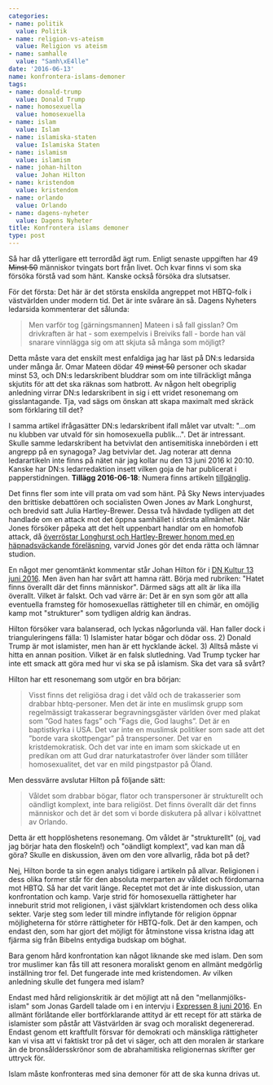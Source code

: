 ```yaml
---
categories:
- name: politik
  value: Politik
- name: religion-vs-ateism
  value: Religion vs ateism
- name: samhalle
  value: "Samh\xE4lle"
date: '2016-06-13'
name: konfrontera-islams-demoner
tags:
- name: donald-trump
  value: Donald Trump
- name: homosexuella
  value: homosexuella
- name: islam
  value: Islam
- name: islamiska-staten
  value: Islamiska Staten
- name: islamism
  value: islamism
- name: johan-hilton
  value: Johan Hilton
- name: kristendom
  value: kristendom
- name: orlando
  value: Orlando
- name: dagens-nyheter
  value: Dagens Nyheter
title: Konfrontera islams demoner
type: post
---
```

Så har då ytterligare ett terrordåd ägt rum. Enligt senaste uppgiften har 49 <del datetime="2016-06-14T17:25:32+00:00">Minst 50</del> människor tvingats bort från livet. Och kvar finns vi som  ska försöka förstå vad som hänt. Kanske också försöka dra slutsatser.

För det första: Det här är det största enskilda angreppet mot HBTQ-folk i västvärlden under modern tid. Det är inte svårare än så. Dagens Nyheters ledarsida kommenterar det sålunda:

> Men varför tog [gärningsmannen] Mateen i så fall gisslan? Om drivkraften är hat - som exempelvis i Breiviks fall - borde han väl snarare vinnlägga sig om att skjuta så många som möjligt?

Detta måste vara det enskilt mest enfaldiga jag har läst på DN:s ledarsida under många år. Omar Mateen dödar 49 <del datetime="2016-06-14T17:25:32+00:00">minst 50</del> personer och skadar minst 53, och DN:s ledarskribent bluddrar som om inte tillräckligt många skjutits för att det ska räknas som hatbrott. Av någon helt obegriplig anledning virrar DN:s ledarskribent in sig i ett vridet resonemang om gisslantagande. Tja, vad sägs om önskan att skapa maximalt med skräck som förklaring till det? 

I samma artikel ifrågasätter DN:s ledarskribent ifall målet var utvalt: "...om nu klubben var utvald för sin homosexuella publik...". Det är intressant. Skulle samme ledarskribent ha betvivlat den antisemitiska innebörden i ett angrepp på en synagoga? Jag betvivlar det. Jag noterar att denna ledarartikeln inte finns på nätet när jag kollar nu den 13 juni 2016 kl 20:10. Kanske har DN:s ledarredaktion insett vilken goja de har publicerat i papperstidningen. **Tillägg 2016-06-18**: Numera finns artikeln [tillgänglig](http://www.dn.se/ledare/huvudledare/i-terrorismens-spar/).



Det finns fler som inte vill prata om vad som hänt. På Sky News intervjuades den brittiske debattören och socialisten Owen Jones av Mark Longhurst, och bredvid satt Julia Hartley-Brewer. Dessa två hävdade tydligen att det handlade om en attack mot det öppna samhället i största allmänhet. När Jones försöker påpeka att det helt uppenbart handlar om en homofob attack, då [överröstar Longhurst och Hartley-Brewer honom med en häpnadsväckande föreläsning](http://www.telegraph.co.uk/news/2016/06/13/orlando-shooting-owen-jones-storms-off-sky-news-paper-review-aft/), varvid Jones gör det enda rätta och lämnar studion.

En något mer genomtänkt kommentar står Johan Hilton för i [DN Kultur 13 juni 2016](http://www.dn.se/kultur-noje/johan-hilton-hatet-finns-overallt-dar-det-finns-manniskor/). Men även han har svårt att hamna rätt. Börja med rubriken: "Hatet finns överallt där det finns människor". Därmed sägs att allt är lika illa överallt. Vilket är falskt. Och vad värre är: Det är en syn som gör att alla eventuella framsteg för homosexuellas rättigheter till en chimär, en omöjlig kamp mot "strukturer" som tydligen aldrig kan ändras.

Hilton försöker vara balanserad, och lyckas någorlunda väl. Han faller dock i trianguleringens fälla: 1) Islamister hatar bögar och dödar oss. 2) Donald Trump är mot islamister, men han är ett hycklande äckel. 3) Alltså måste vi hitta en annan position. Vilket är en falsk slutledning. Vad Trump tycker har inte ett smack att göra med hur vi ska se på islamism. Ska det vara så svårt?

Hilton har ett resonemang som utgör en bra början:

> Visst finns det religiösa drag i det våld och de trakasserier som drabbar hbtq-personer. Men det är inte en muslimsk grupp som regelmässigt trakasserar begravningsgäster världen över med plakat som ”God hates fags” och ”Fags die, God laughs”. Det är en baptistkyrka i USA. Det var inte en muslimsk politiker som sade att det ”borde vara skottpengar” på transpersoner. Det var en kristdemokratisk. Och det var inte en imam som skickade ut en predikan om att Gud drar naturkatastrofer över länder som tillåter homosexualitet, det var en mild pingstpastor på Öland.

Men dessvärre avslutar Hilton på följande sätt:

> Våldet som drabbar bögar, flator och transpersoner är strukturellt och oändligt komplext, inte bara religiöst. Det finns överallt där det finns människor och det är det som vi borde diskutera på allvar i kölvattnet av Orlando.

Detta är ett hopplöshetens resonemang. Om våldet är "strukturellt" (oj, vad jag börjar hata den floskeln!) och "oändligt komplext", vad kan man då göra? Skulle en diskussion, även om den vore allvarlig, råda bot på det?

Nej, Hilton borde ta sin egen analys tidigare i artikeln på allvar. Religionen i dess olika former står för den absoluta merparten av våldet och fördomarna mot HBTQ. Så har det varit länge. Receptet mot det är inte diskussion, utan konfrontation och kamp. Varje strid för homosexuella rättigheter har inneburit strid mot religionen, i väst självklart kristendomen och dess olika sekter. Varje steg som leder till mindre inflytande för religion öppnar möjligheterna för större rättigheter för HBTQ-folk. Det är den kampen, och endast den, som har gjort det möjligt för åtminstone vissa kristna idag att fjärma sig från Bibelns entydiga budskap om böghat.

Bara genom hård konfrontation kan något liknande ske med islam. Den som tror muslimer kan fås till att resonera moraliskt genom en allmänt medgörlig inställning tror fel. Det fungerade inte med kristendomen. Av vilken anledning skulle det fungera med islam?

Endast med hård religionskritik är det möjligt att nå den "mellanmjölks-islam" som Jonas Gardell talade om i en intervju i [Expressen 8 juni 2016](http://www.expressen.se/kultur/gardell-vi-behover-mellanmjolks-islam/). En allmänt förlåtande eller bortförklarande attityd är ett recept för att stärka de islamister som påstår att Västvärlden är svag och moraliskt degenererad. Endast genom ett kraftfullt försvar för demokrati och mänskliga rättigheter kan vi visa att vi faktiskt tror på det vi säger, och att den moralen är starkare än de bronsåldersskrönor som de abrahamitiska religionernas skrifter ger uttryck för.

Islam måste konfronteras med sina demoner för att de ska kunna drivas ut.

